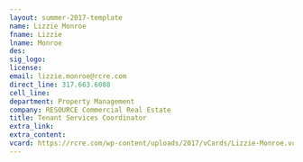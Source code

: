```yaml
---
layout: summer-2017-template
﻿name: Lizzie Monroe
fname: Lizzie
lname: Monroe
des: 
sig_logo: 
license: 
email: lizzie.monroe@rcre.com
direct_line: 317.663.6088
cell_line: 
department: Property Management
company: RESOURCE Commercial Real Estate
title: Tenant Services Coordinator
extra_link: 
extra_content: 
vcard: https://rcre.com/wp-content/uploads/2017/vCards/Lizzie-Monroe.vcf
---
```

